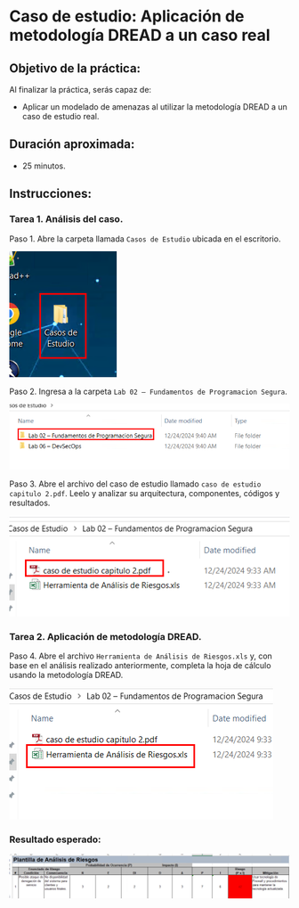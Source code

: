 # Caso de estudio: Aplicación de metodología DREAD a un caso real 

## Objetivo de la práctica:

Al finalizar la práctica, serás capaz de:

- Aplicar un modelado de amenazas al utilizar la metodología DREAD a un caso de estudio real.

## Duración aproximada:

- 25 minutos.

## Instrucciones:

### Tarea 1. Análisis del caso.

Paso 1. Abre la carpeta llamada `Casos de Estudio` ubicada en el escritorio.

![imagen resultado](../images/updte_ce_01.png)

Paso 2. Ingresa a la carpeta `Lab 02 – Fundamentos de Programacion Segura`.

![imagen resultado](../images/updte_ce_02.png)

Paso 3. Abre el archivo del caso de estudio llamado `caso de estudio capitulo 2.pdf`. Leelo y analizar su arquitectura, componentes, códigos y resultados.

![imagen resultado](../images/updte_ce_03.png)

### Tarea 2. Aplicación de metodología DREAD.

Paso 4. Abre el archivo `Herramienta de Análisis de Riesgos.xls` y, con base en el análisis realizado anteriormente, completa la hoja de cálculo usando la metodología DREAD.

![imagen resultado](../images/updte_ce_04.png)

### Resultado esperado:

![imagen resultado](../images/cap2_4.png)

